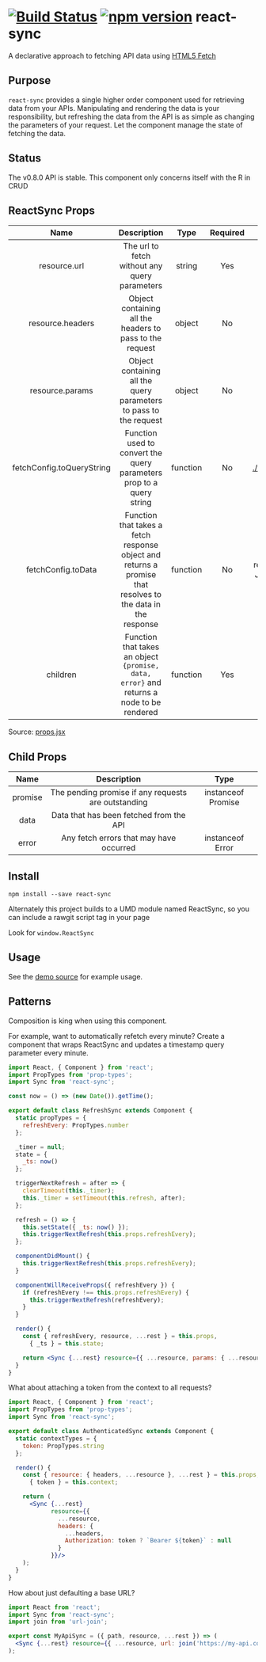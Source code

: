 # [![Build Status](https://travis-ci.org/moodysalem/react-sync.svg)](https://travis-ci.org/moodysalem/react-sync) [![npm version](https://img.shields.io/npm/v/react-sync.svg)](https://www.npmjs.com/package/react-sync) react-sync

A declarative approach to fetching API data using [HTML5 Fetch](https://developer.mozilla.org/en-US/docs/Web/API/Fetch_API)

## Purpose
`react-sync` provides a single higher order component used for retrieving data from your APIs. 
Manipulating and rendering the data is your responsibility, but refreshing the data from the API is as simple as 
changing the parameters of your request. Let the component manage the state of fetching the data.

## Status
The v0.8.0 API is stable. This component only concerns itself with the R in CRUD

## ReactSync Props
|               Name              |                                                 Description                                                 |   Type   | Required |              Default             |
|:-------------------------------:|:-----------------------------------------------------------------------------------------------------------:|:--------:|:--------:|:--------------------------------:|
|           resource.url          |                                The url to fetch without any query parameters                                |  string  |    Yes   |                                  |
|         resource.headers        |                           Object containing all the headers to pass to the request                          |  object  |    No    |               `null`               |
|         resource.params         |                      Object containing all the query parameters to pass to the request                      |  object  |    No    |               `null`               |
|     fetchConfig.toQueryString   |                     Function used to convert the query parameters prop to a query string                    | function |    No    |          [./toQueryString.js](https://github.com/moodysalem/react-sync/blob/gh-pages/src/toQueryString.js)|
|        fetchConfig.toData       | Function that takes a fetch response object and returns a promise that resolves to the data in the response | function |    No    | returns response JSON by default |
|             children            |           Function that takes an object `{promise, data, error}` and returns a node to be rendered          | function |    Yes   |                                  |            

Source: [props.jsx](https://github.com/moodysalem/react-sync/blob/gh-pages/src/props.jsx)

## Child Props
|   Name  |                     Description                     |        Type        |
|:-------:|:---------------------------------------------------:|:------------------:|
| promise | The pending promise if any requests are outstanding | instanceof Promise |
|   data  |       Data that has been fetched from the API       |                    |
|  error  |       Any fetch errors that may have occurred       |  instanceof Error  |


## Install
`npm install --save react-sync`

Alternately this project builds to a UMD module named ReactSync, so you can include a rawgit script tag in your page 

Look for `window.ReactSync`

## Usage
See the [demo source](https://github.com/moodysalem/react-sync/blob/gh-pages/index.html) for example usage.

## Patterns
Composition is king when using this component. 

For example, want to automatically refetch every minute? 
Create a component that wraps ReactSync and updates a timestamp query parameter every minute.

```jsx
import React, { Component } from 'react';
import PropTypes from 'prop-types';
import Sync from 'react-sync';

const now = () => (new Date()).getTime();

export default class RefreshSync extends Component {
  static propTypes = {
    refreshEvery: PropTypes.number
  };

  _timer = null;
  state = {
    _ts: now()
  };

  triggerNextRefresh = after => {
    clearTimeout(this._timer);
    this._timer = setTimeout(this.refresh, after);
  };

  refresh = () => {
    this.setState({ _ts: now() });
    this.triggerNextRefresh(this.props.refreshEvery);
  };

  componentDidMount() {
    this.triggerNextRefresh(this.props.refreshEvery);
  }

  componentWillReceiveProps({ refreshEvery }) {
    if (refreshEvery !== this.props.refreshEvery) {
      this.triggerNextRefresh(refreshEvery);
    }
  }

  render() {
    const { refreshEvery, resource, ...rest } = this.props,
      { _ts } = this.state;

    return <Sync {...rest} resource={{ ...resource, params: { ...resource.params, _ts } }}/>;
  }
}
```

What about attaching a token from the context to all requests?

```jsx
import React, { Component } from 'react';
import PropTypes from 'prop-types';
import Sync from 'react-sync';

export default class AuthenticatedSync extends Component {
  static contextTypes = {
    token: PropTypes.string
  };

  render() {
    const { resource: { headers, ...resource }, ...rest } = this.props,
      { token } = this.context;

    return (
      <Sync {...rest}
            resource={{
              ...resource,
              headers: {
                ...headers,
                Authorization: token ? `Bearer ${token}` : null
              }
            }}/>
    );
  }
}
```
    
How about just defaulting a base URL?

```jsx
import React from 'react';
import Sync from 'react-sync';
import join from 'url-join';

export const MyApiSync = ({ path, resource, ...rest }) => (
  <Sync {...rest} resource={{ ...resource, url: join('https://my-api.com', path) }}/>
);
```
